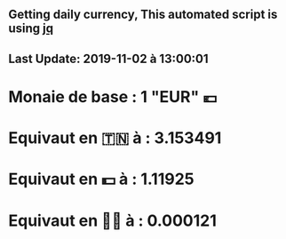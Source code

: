 ## Getting daily currency, This automated script is using [jq](https://stedolan.github.io/jq/)
## Last Update:  2019-11-02 à 13:00:01
 # Monaie de base : 1 "EUR" 💶 
 # Equivaut en 🇹🇳 à :  3.153491 
 # Equivaut en 💵 à : 1.11925
 # Equivaut en 🐱‍💻 à :  0.000121
